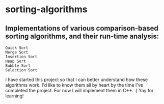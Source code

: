 # sorting-algorithms
## Implementations of various comparison-based sorting algorithms, and their run-time analysis:
    Quick Sort
    Merge Sort
    Insertion Sort
    Heap Sort
    Bubble Sort
    Selection Sort
    

I have started this project so that I can better understand how these algorithms work. I'd like to know them all by heart
by the time I've completed the project. For now I will implement them in C++. :) Yay for learning!
